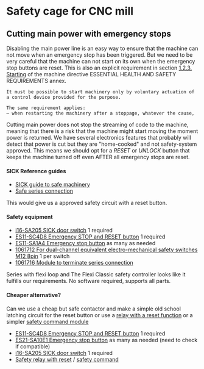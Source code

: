 # Safety cage for CNC mill

## Cutting main power with emergency stops

Disabling the main power line is an easy way to ensure that the machine can not move when an emergency stop has been triggered. But we need to be very careful that the machine can not start on its own when the emergency stop buttons are reset. This is also an explicit requirement in section [1.2.3.   Starting](https://eur-lex.europa.eu/legal-content/EN/TXT/?uri=CELEX:32006L0042#d1e32-35-1) of the machine directive ESSENTIAL HEALTH AND SAFETY REQUIREMENTS annex.
```
It must be possible to start machinery only by voluntary actuation of a control device provided for the purpose.

The same requirement applies:
— when restarting the machinery after a stoppage, whatever the cause,
```
Cutting main power does not stop the streaming of code to the machine, meaning that there is a risk that the machine might start moving the moment power is returned. We have several electronics features that probably will detect that power is cut but they are "home-cooked" and not safety-system approved. This means we should opt for a *RESET* or *UNLOCK* button that keeps the machine turned off even AFTER all emergency stops are reset. 

#### SICK Reference guides
* [SICK guide to safe machinery](https://cdn.sick.com/media/docs/8/78/678/Special_information_Guide_for_Safe_Machinery_en_IM0014678.PDF)
* [Safe series connection](https://cdn.sick.com/media/docs/8/68/468/Special_information_Safe_series_connection_en_IM0059468.PDF)

This would give us a approved safety circuit with a reset button.

#### Safety equipment
* [i16-SA205 SICK door switch](https://www.sick.com/no/en/safety-switches/electro-mechanical-safety-switches/i16s/i16-sa205/p/p338053) 1 required
* [ES11-SC4D8 Emergency STOP and RESET button](https://www.sick.com/no/en/safety-switches/safety-command-devices/es11/es11-sc4d8/p/p339946) 1 required
* [ES11-SA1A4 Emergency stop button](https://www.sick.com/no/en/safety-switches/safety-command-devices/es11/es11-sa1a4/p/p339944) as many as needed
* [1061712 For dual-channel equivalent electro-mechanical safety switches M12 8pin](https://www.sick.com/no/en/senscontrol-safe-control-solutions/safe-series-connection/flexi-loop/fln-emss1100108/p/p342547) 1 per switch
* [1061716 Module to terminate series connection](https://www.sick.com/no/en/senscontrol-safe-control-solutions/safe-series-connection/flexi-loop/flt-term00001/p/p346064)

Series with flexi loop and The Flexi Classic safety controller looks like it fulfills our requirements. No software required, supports all parts.

#### Cheaper alternative?

Can we use a cheap but safe contactor and make a simple old school latching circuit for the reset button or use a [relay with a reset function](https://www.sick.com/no/en/senscontrol-safe-control-solutions/safety-relays/ue23-3mf/ue23-3mf2a3/p/p79479) or a simpler [safety command module](https://www.sick.com/no/en/senscontrol-safe-control-solutions/safety-relays/ue44-3sl/c/g186171)

* [ES11-SC4D8 Emergency STOP and RESET button](https://www.sick.com/no/en/safety-switches/safety-command-devices/es11/es11-sc4d8/p/p339946) 1 required
* [ES21-SA10E1 Emergency stop button](https://www.sick.com/no/en/safety-switches/safety-command-devices/es21/es21-sa10e1/p/p79960) as many as needed (need to check if compatible)
* [i16-SA205 SICK door switch](https://www.sick.com/no/en/safety-switches/electro-mechanical-safety-switches/i16s/i16-sa205/p/p338053) 1 required
* [Safety relay with reset](https://www.sick.com/no/en/senscontrol-safe-control-solutions/safety-relays/ue23-3mf/ue23-3mf2a3/p/p79479) / [safety command](https://www.sick.com/no/en/senscontrol-safe-control-solutions/safety-relays/ue44-3sl/c/g186171)
